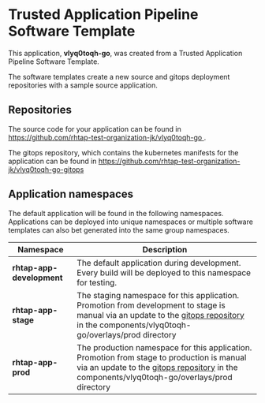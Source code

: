 # Trusted Application Pipeline Software Template

This application, **vlyq0toqh-go**, was created from a Trusted Application Pipeline Software Template.

The software templates create a new source and gitops deployment repositories with a sample source application. 

## Repositories

The source code for your application can be found in [https://github.com/rhtap-test-organization-jk/vlyq0toqh-go ](https://github.com/rhtap-test-organization-jk/vlyq0toqh-go ).
 
The gitops repository, which contains the kubernetes manifests for the application can be found in 
[https://github.com/rhtap-test-organization-jk/vlyq0toqh-go-gitops ](https://github.com/rhtap-test-organization-jk/vlyq0toqh-go-gitops ) 

## Application namespaces 

The default application will be found in the following namespaces. Applications can be deployed into unique namespaces or multiple software templates can also bet generated into the same group namespaces.  

|  Namespace   |  Description   |  
| -------- | -------- |   
| **rhtap-app-development** | The default application during development. Every build will be deployed to this namespace for testing. | 
| **rhtap-app-stage** | The staging namespace for this application. Promotion from development to stage is manual via an update to the [gitops repository](https://github.com/rhtap-test-organization-jk/vlyq0toqh-go-gitops ) in the components/vlyq0toqh-go/overlays/prod directory |  
| **rhtap-app-prod** | The production namespace for this application. Promotion from stage to production is manual via an update to the [gitops repository](https://github.com/rhtap-test-organization-jk/vlyq0toqh-go-gitops ) in the components/vlyq0toqh-go/overlays/prod directory | 